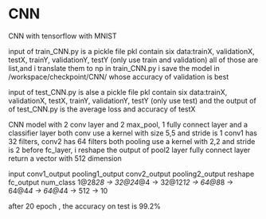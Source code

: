 # CNN
CNN with tensorflow with MNIST

input of train_CNN.py is a pickle file
pkl contain six data:trainX, validationX, testX, trainY, validationY, testY (only use train and validation)
all of those are list,and i translate them to np in train_CNN.py
i save the model in /workspace/checkpoint/CNN/ whose accuracy of validation is best

input of test_CNN.py is alse a pickle file
pkl contain six data:trainX, validationX, testX, trainY, validationY, testY (only use test)
and the output of of test_CNN.py is the average loss and accuracy of testX

CNN model with 2 conv layer and 2 max_pool, 1 fully connect layer and a classifier layer
both conv use a kernel with size 5,5 and stride is 1
conv1 has 32 filters, conv2 has 64 filters
both pooling use a kernel with 2,2 and stride is 2
before fc_layer, i reshape the output of pool2 layer
fully connect layer return a vector with 512 dimension

input        conv1_output  pooling1_output  conv2_output   pooling2_output      reshape      fc_output   num_class
1@28*28  ->  32@24*@4  ->  32@12*12  ->     64@8*8  ->     64@4*4           ->  64@4*4  ->   512  ->     10

after 20 epoch , the accuracy on test is 99.2%
